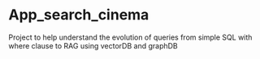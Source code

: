 # App_search_cinema
Project to help understand the evolution of queries from simple SQL with where clause to RAG using vectorDB and graphDB
